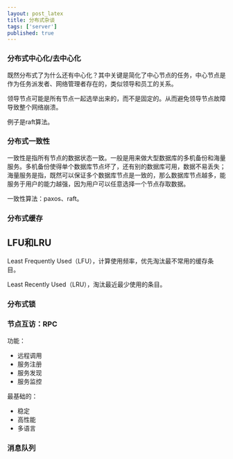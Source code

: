 ```yaml
---
layout: post_latex
title: 分布式杂谈
tags: ['server']
published: true
---
```


<!--more-->

### 分布式中心化/去中心化

既然分布式了为什么还有中心化？其中关键是简化了中心节点的任务，中心节点是作为任务派发者、网络管理者存在的，类似领导和员工的关系。

领导节点可能是所有节点一起选举出来的，而不是固定的。从而避免领导节点故障导致整个网络崩溃。

例子是raft算法。

### 分布式一致性

一致性是指所有节点的数据状态一致。一般是用来做大型数据库的多机备份和海量服务。多机备份使得单个数据库节点坏了，还有别的数据库可用，数据不易丢失；海量服务是指，既然可以保证多个数据库节点是一致的，那么数据库节点越多，能服务于用户的能力越强，因为用户可以任意选择一个节点存取数据。

一致性算法：paxos、raft。


### 分布式缓存

## LFU和LRU

Least Frequently Used（LFU），计算使用频率，优先淘汰最不常用的缓存条目。

Least Recently Used（LRU），淘汰最近最少使用的条目。


### 分布式锁


### 节点互访：RPC

功能：

- 远程调用
- 服务注册
- 服务发现
- 服务监控

最基础的：

- 稳定
- 高性能
- 多语言

### 消息队列



